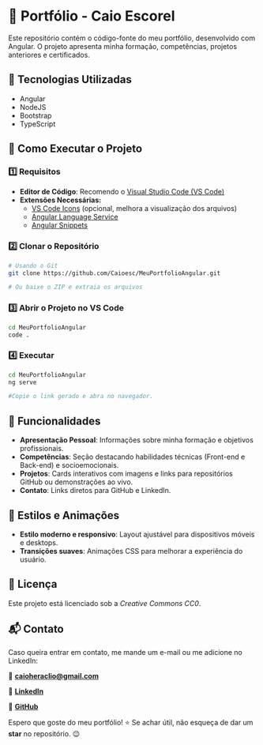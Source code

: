 # 📌 Portfólio - Caio Escorel

Este repositório contém o código-fonte do meu portfólio, desenvolvido com Angular. O projeto apresenta minha formação, competências, projetos anteriores e certificados.

## 🔧 Tecnologias Utilizadas

- Angular
- NodeJS
- Bootstrap
- TypeScript

## 🚀 Como Executar o Projeto

### 1️⃣ Requisitos

- **Editor de Código**: Recomendo o [Visual Studio Code (VS Code)](https://code.visualstudio.com/)
- **Extensões Necessárias:**
  - [VS Code Icons](https://marketplace.visualstudio.com/items?itemName=vscode-icons-team.vscode-icons) (opcional, melhora a visualização dos arquivos)
  - [Angular Language Service](https://marketplace.visualstudio.com/items?itemName=Angular.ng-template)
  - [Angular Snippets](https://marketplace.visualstudio.com/items?itemName=johnpapa.Angular2)

### 2️⃣ Clonar o Repositório

```sh
# Usando o Git
git clone https://github.com/Caioesc/MeuPortfolioAngular.git

# Ou baixe o ZIP e extraia os arquivos
```

### 3️⃣ Abrir o Projeto no VS Code

```sh
cd MeuPortfolioAngular
code .
```

### 4️⃣ Executar

```sh
cd MeuPortfolioAngular
ng serve

#Copie o link gerado e abra no navegador.
```

## 📜 Funcionalidades

- **Apresentação Pessoal**: Informações sobre minha formação e objetivos profissionais.
- **Competências**: Seção destacando habilidades técnicas (Front-end e Back-end) e socioemocionais.
- **Projetos**: Cards interativos com imagens e links para repositórios GitHub ou demonstrações ao vivo.
- **Contato**: Links diretos para GitHub e LinkedIn.

## 🎨 Estilos e Animações

- **Estilo moderno e responsivo**: Layout ajustável para dispositivos móveis e desktops.
- **Transições suaves**: Animações CSS para melhorar a experiência do usuário.

## 📜 Licença

Este projeto está licenciado sob a *Creative Commons CC0*.

## 📬 Contato

Caso queira entrar em contato, me mande um e-mail ou me adicione no LinkedIn:

📧 **[caioheraclio@gmail.com](mailto:caioheraclio@gmail.com)**

🔗 **[LinkedIn](https://www.linkedin.com/in/caioescorel/)**

🔗 **[GitHub](https://github.com/Caioesc)**

Espero que goste do meu portfólio! ⭐ Se achar útil, não esqueça de dar um **star** no repositório. 😉
